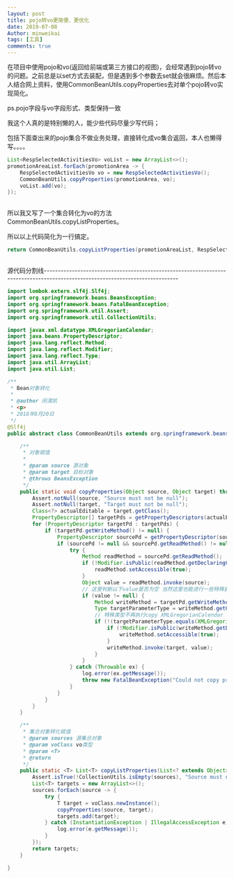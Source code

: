 ```yaml
---
layout: post
title: pojo转vo更简便、更优化
date: 2019-07-08
Author: minweikai
tags: [工具]
comments: true
---
```


在项目中使用pojo和vo(返回给前端或第三方接口的视图)，会经常遇到pojo转vo的问题。之前总是以set方式去装配，但是遇到多个参数去set就会很麻烦。然后本人结合网上资料，使用CommonBeanUtils.copyProperties去对单个pojo转vo实现简化。

ps.pojo字段与vo字段形式、类型保持一致

我这个人真的是特别懒的人，能少些代码尽量少写代码；

包括下面查出来的pojo集合不做业务处理，直接转化成vo集合返回，本人也懒得写。。。。

```java
List<RespSelectedActivitiesVo> voList = new ArrayList<>();
promotionAreaList.forEach(promotionArea -> {
	RespSelectedActivitiesVo vo = new RespSelectedActivitiesVo();
	CommonBeanUtils.copyProperties(promotionArea, vo);
	voList.add(vo);
});
```

![点击并拖拽以移动](data:image/gif;base64,R0lGODlhAQABAPABAP///wAAACH5BAEKAAAALAAAAAABAAEAAAICRAEAOw==)

所以我又写了一个集合转化为vo的方法CommonBeanUtils.copyListProperties。

所以以上代码简化为一行搞定。

```java
return CommonBeanUtils.copyListProperties(promotionAreaList, RespSelectedActivitiesVo.class);
```

![点击并拖拽以移动](data:image/gif;base64,R0lGODlhAQABAPABAP///wAAACH5BAEKAAAALAAAAAABAAEAAAICRAEAOw==)

源代码分割线------------------------------------------------------------------------------------------------------------------------------

```java
import lombok.extern.slf4j.Slf4j;
import org.springframework.beans.BeansException;
import org.springframework.beans.FatalBeanException;
import org.springframework.util.Assert;
import org.springframework.util.CollectionUtils;

import javax.xml.datatype.XMLGregorianCalendar;
import java.beans.PropertyDescriptor;
import java.lang.reflect.Method;
import java.lang.reflect.Modifier;
import java.lang.reflect.Type;
import java.util.ArrayList;
import java.util.List;

/**
 * Bean对象转化
 *
 * @author 闵渭凯
 * <p>
 * 2018年8月20日
 */
@Slf4j
public abstract class CommonBeanUtils extends org.springframework.beans.BeanUtils {

	/**
	 * 对象赋值
	 *
	 * @param source 源对象
	 * @param target 目标对象
	 * @throws BeansException
	 */
	public static void copyProperties(Object source, Object target) throws BeansException {
		Assert.notNull(source, "Source must not be null");
		Assert.notNull(target, "Target must not be null");
		Class<?> actualEditable = target.getClass();
		PropertyDescriptor[] targetPds = getPropertyDescriptors(actualEditable);
		for (PropertyDescriptor targetPd : targetPds) {
			if (targetPd.getWriteMethod() != null) {
				PropertyDescriptor sourcePd = getPropertyDescriptor(source.getClass(), targetPd.getName());
				if (sourcePd != null && sourcePd.getReadMethod() != null) {
					try {
						Method readMethod = sourcePd.getReadMethod();
						if (!Modifier.isPublic(readMethod.getDeclaringClass().getModifiers())) {
							readMethod.setAccessible(true);
						}
						Object value = readMethod.invoke(source);
						// 这里判断以下value是否为空 当然这里也能进行一些特殊要求的处理 例如绑定时格式转换等等
						if (value != null) {
							Method writeMethod = targetPd.getWriteMethod();
							Type targetParameterType = writeMethod.getGenericParameterTypes()[0];
							// 特殊类型不再执行copy XMLGregorianCalendar
							if (!(targetParameterType.equals(XMLGregorianCalendar.class))) {
								if (!Modifier.isPublic(writeMethod.getDeclaringClass().getModifiers())) {
									writeMethod.setAccessible(true);
								}
								writeMethod.invoke(target, value);
							}
						}
					} catch (Throwable ex) {
						log.error(ex.getMessage());
						throw new FatalBeanException("Could not copy properties from source to target", ex);
					}
				}
			}
		}
	}

	/**
	 * 集合对象转化赋值
	 * @param sources 源集合对象
	 * @param voClass vo类型
	 * @param <T>
	 * @return
	 */
	public static <T> List<T> copyListProperties(List<? extends Object> sources, final Class<T> voClass) {
		Assert.isTrue(!CollectionUtils.isEmpty(sources), "Source must not be null");
		List<T> targets = new ArrayList<>();
		sources.forEach(source -> {
			try {
				T target = voClass.newInstance();
				copyProperties(source, target);
				targets.add(target);
			} catch (InstantiationException | IllegalAccessException e) {
				log.error(e.getMessage());
			}
		});
		return targets;
	}

}
```

![点击并拖拽以移动](data:image/gif;base64,R0lGODlhAQABAPABAP///wAAACH5BAEKAAAALAAAAAABAAEAAAICRAEAOw==)

 